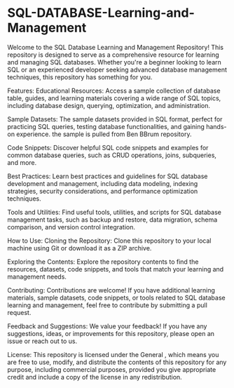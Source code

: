 # SQL-DATABASE-Learning-and-Management
Welcome to the SQL Database Learning and Management Repository! This repository is designed to serve as a comprehensive resource for learning and managing SQL databases. Whether you're a beginner looking to learn SQL or an experienced developer seeking advanced database management techniques, this repository has something for you.


Features:
Educational Resources: Access a sample collection of database table, guides, and learning materials covering a wide range of SQL topics, including database design, querying, optimization, and administration.

Sample Datasets: The sample datasets provided in SQL format, perfect for practicing SQL queries, testing database functionalities, and gaining hands-on experience. the sample is pulled from Ben BBrum repository.

Code Snippets: Discover helpful SQL code snippets and examples for common database queries, such as CRUD operations, joins, subqueries, and more.

Best Practices: Learn best practices and guidelines for SQL database development and management, including data modeling, indexing strategies, security considerations, and performance optimization techniques.

Tools and Utilities: Find useful tools, utilities, and scripts for SQL database management tasks, such as backup and restore, data migration, schema comparison, and version control integration.

How to Use:
Cloning the Repository: Clone this repository to your local machine using Git or download it as a ZIP archive.

Exploring the Contents: Explore the repository contents to find the resources, datasets, code snippets, and tools that match your learning and management needs.

Contributing: Contributions are welcome! If you have additional learning materials, sample datasets, code snippets, or tools related to SQL database learning and management, feel free to contribute by submitting a pull request.

Feedback and Suggestions: We value your feedback! If you have any suggestions, ideas, or improvements for this repository, please open an issue or reach out to us.

License:
This repository is licensed under the General , which means you are free to use, modify, and distribute the contents of this repository for any purpose, including commercial purposes, provided you give appropriate credit and include a copy of the license in any redistribution.
